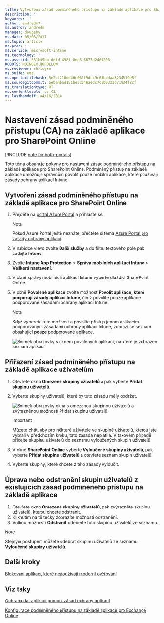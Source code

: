 ```yaml
---
title: Vytvoření zásad podmíněného přístupu na základě aplikace pro SharePoint Online
description: ''
keywords: ''
author: andredm7
ms.author: andredm
manager: dougeby
ms.date: 05/03/2017
ms.topic: article
ms.prod: ''
ms.service: microsoft-intune
ms.technology: ''
ms.assetid: 531b09bb-ddfd-498f-8ee3-6675d2466208
ROBOTS: NOINDEX,NOFOLLOW
ms.reviewer: chrisgre
ms.suite: ems
ms.openlocfilehash: 5e2cf210dd46c062f9dcc9c68bcdaa3234519e5f
ms.sourcegitcommit: 5eba4bad151be32346aedc7cbb0333d71934f8cf
ms.translationtype: HT
ms.contentlocale: cs-CZ
ms.lasthandoff: 04/16/2018
---
```

# <a name="set-up-app-based-conditional-access-ca-policies-for-sharepoint-online"></a>Nastavení zásad podmíněného přístupu (CA) na základě aplikace pro SharePoint Online

[!INCLUDE [note for both-portals](../includes/note-for-both-portals.md)]

Toto téma obsahuje pokyny pro nastavení zásad podmíněného přístupu na základě aplikace pro SharePoint Online. Podmíněný přístup na základě aplikace umožňuje správcům povolit pouze mobilní aplikace, které používají zásady ochrany aplikací Intune.

## <a name="to-create-the-app-based-ca-policy-for-sharepoint-online"></a>Vytvoření zásad podmíněného přístupu na základě aplikace pro SharePoint Online

1. Přejděte na [portál Azure Portal](https://portal.azure.com) a přihlaste se.

    > [!NOTE]
    > Pokud Azure Portal ještě neznáte, přečtěte si téma [Azure Portal pro zásady ochrany aplikací](azure-portal-for-microsoft-intune-mam-policies.md).

2. V nabídce vlevo zvolte **Další služby** a do filtru textového pole pak zadejte **Intune**.

3. Zvolte **Intune App Protection** > **Správa mobilních aplikací Intune** > **Veškerá nastavení**.

4. V okně správy mobilních aplikací Intune vyberte dlaždici SharePoint Online.

5. V okně **Povolené aplikace** zvolte možnost **Povolit aplikace, které podporují zásady aplikací Intune**, čímž povolíte pouze aplikace podporované zásadami ochrany aplikací Intune.

    > [!NOTE] 
    > Když vyberete tuto možnost a povolíte přístup jenom aplikacím podporovaným zásadami ochrany aplikací Intune, zobrazí se seznam obsahující **pouze** podporované aplikace.

    ![Snímek obrazovky s oknem povolených aplikací, na které je zobrazen seznam aplikací](../media/mam-ca-spo-allowed-apps.png)

## <a name="to-assign-app-based-ca-policies-to-your-users"></a>Přiřazení zásad podmíněného přístupu na základě aplikace uživatelům

1. Otevřete okno **Omezené skupiny uživatelů** a pak vyberte **Přidat skupinu uživatelů**.

2. Vyberte skupiny uživatelů, které by tuto zásadu měly obdržet.

    ![Snímek obrazovky okna s omezenou skupinou uživatelů a zvýrazněnou možností Přidat skupinu uživatelů](../media/mam-ca-spo-restricted-groups.png)

    > [!IMPORTANT] 
    > Můžete chtít, aby pro některé uživatele ve skupině uživatelů, kterou jste vybrali v předchozím kroku, tato zásada neplatila. V takovém případě přidejte skupinu uživatelů do seznamu vyloučených skupin uživatelů. 

3. V okně **SharePoint Online** vyberte **Vyloučené skupiny uživatelů**, pak vyberte **Přidat skupinu uživatelů** a otevřete seznam skupin uživatelů.

4. Vyberte skupiny, které chcete z této zásady vyloučit.  

## <a name="to-modify-or-delete-user-groups-from-an-existing-app-based-ca-policy"></a>Úprava nebo odstranění skupin uživatelů z existujících zásad podmíněného přístupu na základě aplikace

1. Otevřete okno **Omezené skupiny uživatelů**, pak zvýrazněte skupinu uživatelů, kterou chcete odstranit.
2. Kliknutím na tři tečky zobrazíte možnosti odstranění.
3. Volbou možnosti **Odstranit** odeberte tuto skupinu uživatelů ze seznamu.

> [!NOTE] 
> Stejným postupem můžete odebrat skupinu uživatelů ze seznamu **Vyloučené skupiny uživatelů**.

## <a name="next-steps"></a>Další kroky

[Blokování aplikací, které nepoužívají moderní ověřování](block-apps-with-no-modern-authentication.md)

## <a name="see-also"></a>Viz taky

[Ochrana dat aplikací pomocí zásad ochrany aplikací](protect-app-data-using-mobile-app-management-policies-with-microsoft-intune.md)

[Konfigurace podmíněného přístupu na základě aplikace pro Exchange Online](mam-ca-for-exchange-online.md)
